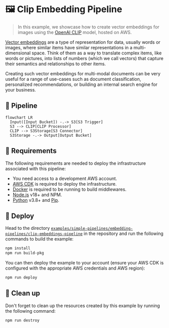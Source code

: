 # 🖼️ Clip Embedding Pipeline

> In this example, we showcase how to create vector embeddings for images using the [OpenAI CLIP](https://github.com/openai/CLIP) model, hosted on AWS.

[Vector embeddings](https://www.pinecone.io/learn/vector-embeddings/) are a type of representation for data, usually words or images, where similar items have similar representations in a multi-dimensional space. Think of them as a way to translate complex items, like words or pictures, into lists of numbers (which we call vectors) that capture their semantics and relationships to other items.

Creating such vector embeddings for multi-modal documents can be very useful for a range of use-cases such as document classification, personalized recommendations, or building an internal search engine for your business.

## :dna: Pipeline

```mermaid
flowchart LR
  Input([Input Bucket]) -.-> S3[S3 Trigger]
  S3 --> CLIP[CLIP Processor]
  CLIP --> S3Storage[S3 Connector]
  S3Storage -.-> Output[Output Bucket]
```

## 📝 Requirements

The following requirements are needed to deploy the infrastructure associated with this pipeline:

- You need access to a development AWS account.
- [AWS CDK](https://docs.aws.amazon.com/cdk/latest/guide/getting_started.html#getting_started_install) is required to deploy the infrastructure.
- [Docker](https://docs.docker.com/get-docker/) is required to be running to build middlewares.
- [Node.js](https://nodejs.org/en/download/) v18+ and NPM.
- [Python](https://www.python.org/downloads/) v3.8+ and [Pip](https://pip.pypa.io/en/stable/installation/).

## 🚀 Deploy

Head to the directory [`examples/simple-pipelines/embedding-pipelines/clip-embeddings-pipeline`](/examples/simple-pipelines/embedding-pipelines/clip-embeddings-pipeline) in the repository and run the following commands to build the example:

```bash
npm install
npm run build-pkg
```

You can then deploy the example to your account (ensure your AWS CDK is configured with the appropriate AWS credentials and AWS region):

```bash
npm run deploy
```

## 🧹 Clean up

Don't forget to clean up the resources created by this example by running the following command:

```bash
npm run destroy
```
